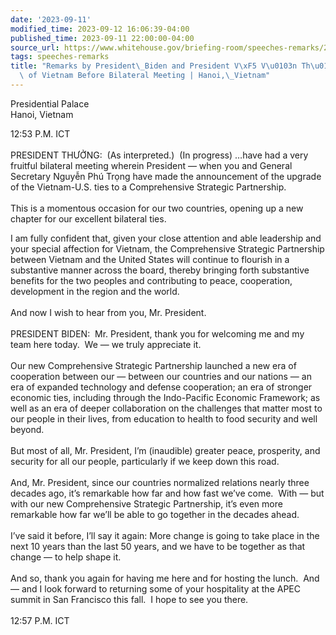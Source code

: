```yaml
---
date: '2023-09-11'
modified_time: 2023-09-12 16:06:39-04:00
published_time: 2023-09-11 22:00:00-04:00
source_url: https://www.whitehouse.gov/briefing-room/speeches-remarks/2023/09/11/remarks-by-president-biden-and-president-vo-van-thuong-of-vietnam-before-bilateral-meeting-hanoi-vietnam/
tags: speeches-remarks
title: "Remarks by President\_Biden and President V\xF5 V\u0103n Th\u01B0\u1EDFng\
  \ of Vietnam Before Bilateral Meeting | Hanoi,\_Vietnam"
---
```

 
Presidential Palace  
Hanoi, Vietnam

12:53 P.M. ICT  
   
PRESIDENT THƯỞNG:  (As interpreted.)  (In progress) …have had a very
fruitful bilateral meeting wherein President — when you and General
Secretary Nguyễn Phú Trọng have made the announcement of the upgrade of
the Vietnam-U.S. ties to a Comprehensive Strategic Partnership.  
   
This is a momentous occasion for our two countries, opening up a new
chapter for our excellent bilateral ties. 

I am fully confident that, given your close attention and able
leadership and your special affection for Vietnam, the Comprehensive
Strategic Partnership between Vietnam and the United States will
continue to flourish in a substantive manner across the board, thereby
bringing forth substantive benefits for the two peoples and contributing
to peace, cooperation, development in the region and the world.  
   
And now I wish to hear from you, Mr. President.  
   
PRESIDENT BIDEN:  Mr. President, thank you for welcoming me and my team
here today.  We — we truly appreciate it.   
   
Our new Comprehensive Strategic Partnership launched a new era of
cooperation between our — between our countries and our nations — an era
of expanded technology and defense cooperation; an era of stronger
economic ties, including through the Indo-Pacific Economic Framework; as
well as an era of deeper collaboration on the challenges that matter
most to our people in their lives, from education to health to food
security and well beyond.  
   
But most of all, Mr. President, I’m (inaudible) greater peace,
prosperity, and security for all our people, particularly if we keep
down this road.  
   
And, Mr. President, since our countries normalized relations nearly
three decades ago, it’s remarkable how far and how fast we’ve come. 
With — but with our new Comprehensive Strategic Partnership, it’s even
more remarkable how far we’ll be able to go together in the decades
ahead.  
   
I’ve said it before, I’ll say it again: More change is going to take
place in the next 10 years than the last 50 years, and we have to be
together as that change — to help shape it.  
   
And so, thank you again for having me here and for hosting the lunch. 
And — and I look forward to returning some of your hospitality at the
APEC summit in San Francisco this fall.  I hope to see you there.  
   
12:57 P.M. ICT
